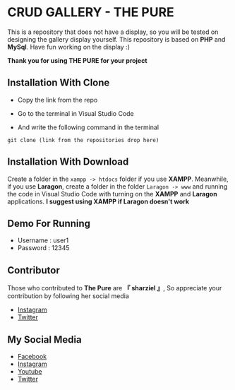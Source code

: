 
# CRUD GALLERY - THE PURE

This is a repository that does not have a display, so you will be tested on designing the gallery display yourself. This repository is based on **PHP** and **MySql**. Have fun working on the display :)

**Thank you for using THE PURE for your project**




## Installation With Clone

* Copy the link from the repo

* Go to the terminal in Visual Studio Code

* And write the following command in the terminal



```
git clone (link from the repositories drop here)
```


## Installation With Download

Create a folder in the `xampp -> htdocs` folder if you use **XAMPP**. Meanwhile, if you use **Laragon**, create a folder in the folder `Laragon -> www` and running the code in Visual Studio Code with turning on the **XAMPP** and **Laragon** applications. 
**I suggest using XAMPP if Laragon doesn't work**

## Demo For Running
* Username : user1
* Password : 12345


## Contributor

Those who contributed to **The Pure** are **『 sharziel 』**, So appreciate your contribution by following her social media

* [Instagram](https://www.instagram.com/sharziel1/)
* [Twitter](https://twitter.com/sharziel1)


## My Social Media

* [Facebook](https://web.facebook.com/john.script.395)
* [Instagram](https://www.instagram.com/itsmedakwah/)
* [Youtube](https://www.youtube.com/channel/UCqWacqZLgr6KLEs0JNfJngg)
* [Twitter](https://twitter.com/Yourmind_yt)
